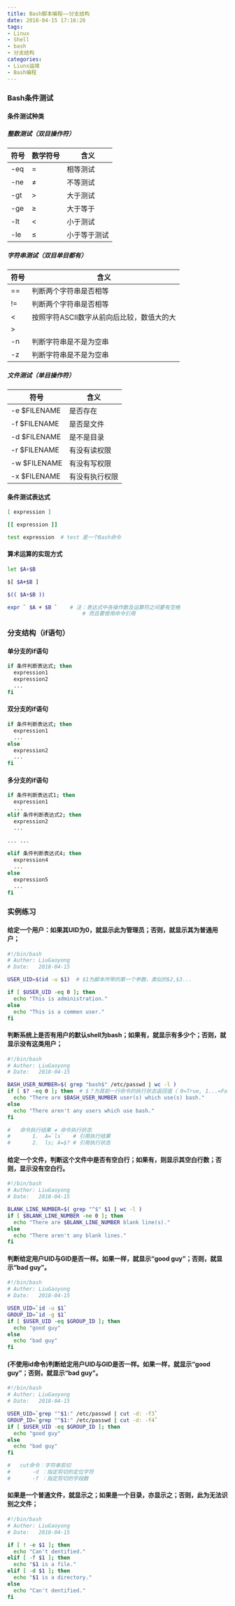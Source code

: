 ```yaml
---
title: Bash脚本编程——分支结构
date: 2018-04-15 17:16:26
tags: 
- Linux
- Shell
- bash
- 分支结构
categories:
- Liunx运维
- Bash编程
---
```


### Bash条件测试

#### 条件测试种类

##### 整数测试（双目操作符）

符号 | 数学符号 |含义
---  |---|---
-eq  | = | 相等测试
-ne  | ≠ | 不等测试
-gt  | > | 大于测试
-ge  | ≥ | 大于等于
-lt  | < | 小于测试
-le  | ≤ | 小于等于测试

##### 字符串测试（双目单目都有）

符号|含义
--- |---
==  | 判断两个字符串是否相等
!=  | 判断两个字符串是否相等
<  | 按照字符ASCII数字从前向后比较，数值大的大
\>  |
-n  | 判断字符串是不是为空串
-z  | 判断字符串是不是为空串

##### 文件测试（单目操作符）

符号|含义
--- |---
-e $FILENAME | 是否存在
-f $FILENAME | 是否是文件
-d $FILENAME | 是不是目录
-r $FILENAME | 有没有读权限
-w $FILENAME | 有没有写权限
-x $FILENAME | 有没有执行权限

#### 条件测试表达式

```sh
[ expression ]

[[ expression ]]

test expression  # test 是一个Bash命令
```

#### 算术运算的实现方式

```sh
let $A+$B

$[ $A+$B ]

$(( $A+$B ))

expr ` $A + $B `   	# 注：表达式中各操作数及运算符之间要有空格
                        # 而且要使用命令引用
```


### 分支结构（if语句）

#### 单分支的if语句

```sh
if 条件判断表达式; then
  expression1
  expression2
  ...
fi
```

#### 双分支的if语句

```sh
if 条件判断表达式; then
  expression1
  ...
else
  expression2
  ...
fi
```

#### 多分支的if语句

```bash
if 条件判断表达式1; then
  expression1
  ...
elif 条件判断表达式2; then
  expression2
  ...
  
... ...

elif 条件判断表达式4; then
  expression4
  ...
else
  expression5
  ...
fi
```

### 实例练习

#### 给定一个用户：如果其UID为0，就显示此为管理员；否则，就显示其为普通用户；

```bash
#!/bin/bash
# Auther: LiuGaoyong
# Date:   2018-04-15

USER_UID=$(id -u $1)  # $1为脚本所带的第一个参数，类似的$2,$3...

if [ $USER_UID -eq 0 ]; then
  echo "This is administration."
else
  echo "This is a commen user."
fi
```

#### 判断系统上是否有用户的默认shell为bash；如果有，就显示有多少个；否则，就显示没有这类用户；

```sh
#!/bin/bash
# Auther: LiuGaoyong
# Date:   2018-04-15

BASH_USER_NUMBER=$( grep "bash$" /etc/passwd | wc -l )
if [ $? -eq 0 ]; then  # $？为其前一行命令的执行状态返回值（ 0=True, 1...=False ）
  echo "There are $BASH_USER_NUMBER user(s) which use(s) bash."
else
  echo "There aren't any users which use bash."
fi

#	命令执行结果 ≠ 命令执行状态
#		1.  A=`ls`	 # 引用执行结果
#		2.  ls; A=$? # 引用执行状态

```

#### 给定一个文件，判断这个文件中是否有空白行；如果有，则显示其空白行数；否则，显示没有空白行。

```sh
#!/bin/bash
# Auther: LiuGaoyong
# Date:   2018-04-15

BLANK_LINE_NUMBER=$( grep "^$" $1 | wc -l )
if [ $BLANK_LINE_NUMBER -ne 0 ]; then
  echo "There are $BLANK_LINE_NUMBER blank line(s)."
else
  echo "There aren't any blank lines."
fi
```

#### 判断给定用户UID与GID是否一样。如果一样，就显示“good guy”；否则，就显示“bad guy”。

```sh
#!/bin/bash
# Auther: LiuGaoyong
# Date:   2018-04-15

USER_UID=`id -u $1`
GROUP_ID=`id -g $1`
if [ $USER_UID -eq $GROUP_ID ]; then
  echo "good guy"
else
  echo "bad guy"
fi
```

#### (不使用id命令)判断给定用户UID与GID是否一样。如果一样，就显示“good guy”；否则，就显示“bad guy”。

```sh
#!/bin/bash
# Auther: LiuGaoyong
# Date:   2018-04-15

USER_UID=`grep "^$1:" /etc/passwd | cut -d: -f3`
GROUP_ID=`grep "^$1:" /etc/passwd | cut -d: -f4`
if [ $USER_UID -eq $GROUP_ID ]; then
  echo "good guy"
else
  echo "bad guy"
fi

#	cut命令：字符串剪切
#		-d ：指定剪切的定位字符
#		-f ：指定剪切的字段数

```

#### 如果是一个普通文件，就显示之；如果是一个目录，亦显示之；否则，此为无法识别之文件；

```sh
#!/bin/bash
# Auther: LiuGaoyong
# Date:   2018-04-15

if [ ! -e $1 ]; then
  echo "Can't dentified."
elif [ -f $1 ]; then 
  echo "$1 is a file."
elif [ -d $1 ]; then 
  echo "$1 is a directory."
else
  echo "Can't dentified."
fi
```



